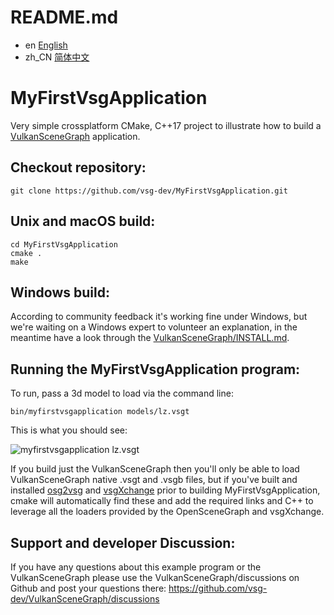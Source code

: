 # README.md
- en [English](README_en.md)
- zh_CN [简体中文](README_zh.md)

# MyFirstVsgApplication
Very simple crossplatform CMake, C++17 project to illustrate how to build a [VulkanSceneGraph](https://github.com/vsg-dev/VulkanSceneGraph) application.

## Checkout repository:

    git clone https://github.com/vsg-dev/MyFirstVsgApplication.git

## Unix and macOS build:

    cd MyFirstVsgApplication
    cmake .
    make

## Windows build:

According to community feedback it's working fine under Windows, but we're waiting on a Windows expert to volunteer an explanation, in the meantime have a look through the [VulkanSceneGraph/INSTALL.md](https://github.com/vsg-dev/VulkanSceneGraph/blob/master/INSTALL.md#detailed-instructions-for-setting-up-your-environment-and-building-for-microsoft-windows).

## Running the MyFirstVsgApplication program:

To run, pass a 3d model to load via the command line:

    bin/myfirstvsgapplication models/lz.vsgt

This is what you should see:

![myfirstvsgapplication lz.vsgt](https://raw.githubusercontent.com/vsg-dev/MyFirstVsgApplication/master/images/myfirstvsgapplication_lz.png)


If you build just the VulkanSceneGraph then you'll only be able to load VulkanSceneGraph native .vsgt and .vsgb files, but if you've built and installed [osg2vsg](https://github.com/vsg-dev/osg2vsg) and [vsgXchange](https://github.com/vsg-dev/vsgXchange) prior to building MyFirstVsgApplication, cmake will automatically find these and add the required links and C++ to leverage all the loaders provided by the OpenSceneGraph and vsgXchange.

## Support and developer Discussion:

If you have any questions about this example program or the VulkanSceneGraph please use the VulkanSceneGraph/discussions on Github and post your questions there: https://github.com/vsg-dev/VulkanSceneGraph/discussions
